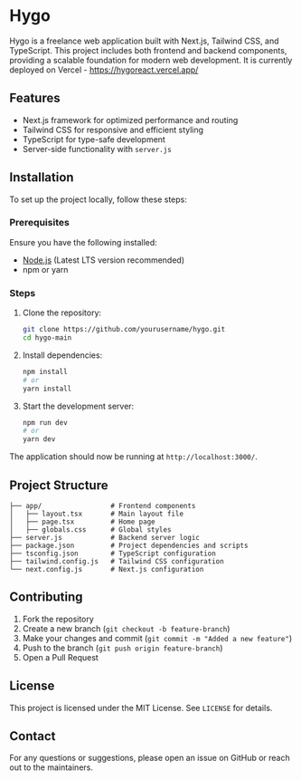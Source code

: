 # Hygo

Hygo is a freelance web application built with Next.js, Tailwind CSS, and TypeScript. This project includes both frontend and backend components, providing a scalable foundation for modern web development. It is currently deployed on Vercel - https://hygoreact.vercel.app/

## Features
- Next.js framework for optimized performance and routing
- Tailwind CSS for responsive and efficient styling
- TypeScript for type-safe development
- Server-side functionality with `server.js`

## Installation
To set up the project locally, follow these steps:

### Prerequisites
Ensure you have the following installed:
- [Node.js](https://nodejs.org/) (Latest LTS version recommended)
- npm or yarn

### Steps
1. Clone the repository:
   ```sh
   git clone https://github.com/yourusername/hygo.git
   cd hygo-main
   ```

2. Install dependencies:
   ```sh
   npm install
   # or
   yarn install
   ```

3. Start the development server:
   ```sh
   npm run dev
   # or
   yarn dev
   ```

The application should now be running at `http://localhost:3000/`.

## Project Structure
```
├── app/                 # Frontend components
│   ├── layout.tsx       # Main layout file
│   ├── page.tsx         # Home page
│   ├── globals.css      # Global styles
├── server.js            # Backend server logic
├── package.json         # Project dependencies and scripts
├── tsconfig.json        # TypeScript configuration
├── tailwind.config.js   # Tailwind CSS configuration
└── next.config.js       # Next.js configuration
```

## Contributing
1. Fork the repository
2. Create a new branch (`git checkout -b feature-branch`)
3. Make your changes and commit (`git commit -m "Added a new feature"`)
4. Push to the branch (`git push origin feature-branch`)
5. Open a Pull Request

## License
This project is licensed under the MIT License. See `LICENSE` for details.

## Contact
For any questions or suggestions, please open an issue on GitHub or reach out to the maintainers.
